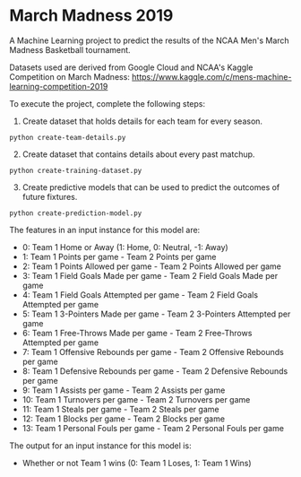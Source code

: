 # March Madness 2019
A Machine Learning project to predict the results of the NCAA Men's March Madness Basketball tournament.

Datasets used are derived from Google Cloud and NCAA's Kaggle Competition on March Madness: https://www.kaggle.com/c/mens-machine-learning-competition-2019


To execute the project, complete the following steps:
1. Create dataset that holds details for each team for every season.
~~~~
python create-team-details.py
~~~~~~~~ 

2. Create dataset that contains details about every past matchup.
~~~~
python create-training-dataset.py
~~~~~~~~ 

3. Create predictive models that can be used to predict the outcomes of future fixtures.
~~~~
python create-prediction-model.py
~~~~~~~~ 


The features in an input instance for this model are:	
* 0: Team 1 Home or Away (1: Home, 0: Neutral, -1: Away)
* 1: Team 1 Points per game - Team 2 Points per game
* 2: Team 1 Points Allowed per game - Team 2 Points Allowed per game
* 3: Team 1 Field Goals Made per game - Team 2 Field Goals Made per game
* 4: Team 1 Field Goals Attempted per game - Team 2 Field Goals Attempted per game
* 5: Team 1 3-Pointers Made per game - Team 2 3-Pointers Attempted per game
* 6: Team 1 Free-Throws Made per game - Team 2 Free-Throws Attempted per game
* 7: Team 1 Offensive Rebounds per game - Team 2 Offensive Rebounds per game
* 8: Team 1 Defensive Rebounds per game - Team 2 Defensive Rebounds per game
* 9: Team 1 Assists per game - Team 2 Assists per game
* 10: Team 1 Turnovers per game - Team 2 Turnovers per game
* 11: Team 1 Steals per game - Team 2 Steals per game
* 12: Team 1 Blocks per game - Team 2 Blocks per game
* 13: Team 1 Personal Fouls per game - Team 2 Personal Fouls per game

The output for an input instance for this model is:
* Whether or not Team 1 wins (0: Team 1 Loses, 1: Team 1 Wins)
